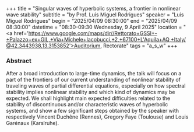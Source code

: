 +++
title = "Singular waves of hyperbolic systems, a frontier in nonlinear wave stability"
subtitle = "by Prof. Luis Miguel Rodrigues"
speaker = "Luis Miguel Rodrigues"
begin = "2025/04/09  08:30:00"
end = "2025/04/09  08:30:00"
datetime = "08:30-09:30 Wednesday, 9 April 2025"
location = "<a href='https://www.google.com/maps/dir//Rettorato+GSSI+-+Palazzo+ex+GIL,+Via+Michele+Iacobucci,+2,+67100+L'Aquila+AQ,+Italy/@42.3443938,13.3153852'>Auditorium, Rectorate</a>"
tags = "a_s_w"
+++

### Abstract
After a broad introduction to large-time dynamics, the talk will focus on a part of the frontiers of our current understanding of nonlinear stability of traveling waves of partial differential equations, especially on how spectral stability implies nonlinear stability and which kind of dynamics may be expected. We shall highlight main expected difficulties related to the stability of discontinuous and/or characteristic waves of hyperbolic systems, and show a few significant steps obtained by the speaker with respectively Vincent Duchêne (Rennes), Gregory Faye (Toulouse) and Louis Garénaux (Karslruhe).
